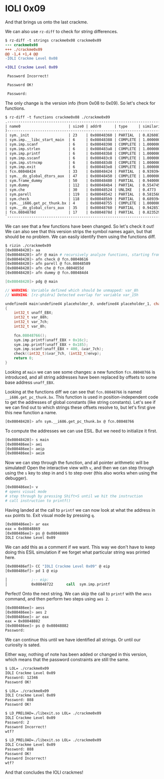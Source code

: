 IOLI 0x09
=========

And that brings us onto the last crackme.

We can also use `rz-diff` to check for string differences.

```diff
$ rz-diff -t strings crackme0x08 crackme0x09
--- crackme0x08
+++ ./crackme0x09
@@ -1,4 +1,4 @@
-IOLI Crackme Level 0x08

+IOLI Crackme Level 0x09

 Password Incorrect!

 Password OK!

 Password: 
```

The only change is the version info (from 0x08 to 0x09). So let's check for functions.

```diff
$ rz-diff -t functions crackme0x08 ./crackme0x09
.--------------------------------------------------------------------------------------------------------------------------.
| name0                      | size0 | addr0      | type     | similarity | addr1      | size1 | name1                     |
)--------------------------------------------------------------------------------------------------------------------------(
| sym._init                  | 23    | 0x08048360 | PARTIAL  | 0.826087   | 0x08048388 | 23    | fcn.08048388              |
| sym.imp.__libc_start_main  | 6     | 0x08048388 | COMPLETE | 1.000000   | 0x080483b0 | 6     | sym.imp.__libc_start_main |
| sym.imp.scanf              | 6     | 0x08048398 | COMPLETE | 1.000000   | 0x080483c0 | 6     | sym.imp.scanf             |
| sym.imp.strlen             | 6     | 0x080483a8 | COMPLETE | 1.000000   | 0x080483d0 | 6     | sym.imp.strlen            |
| sym.imp.printf             | 6     | 0x080483b8 | COMPLETE | 1.000000   | 0x080483e0 | 6     | sym.imp.printf            |
| sym.imp.sscanf             | 6     | 0x080483c8 | COMPLETE | 1.000000   | 0x080483f0 | 6     | sym.imp.sscanf            |
| sym.imp.strncmp            | 6     | 0x080483d8 | COMPLETE | 1.000000   | 0x08048400 | 6     | sym.imp.strncmp           |
| sym.imp.exit               | 6     | 0x080483e8 | COMPLETE | 1.000000   | 0x08048410 | 6     | sym.imp.exit              |
| fcn.08048424               | 33    | 0x08048424 | PARTIAL  | 0.939394   | 0x08048444 | 33    | fcn.08048444              |
| sym.__do_global_dtors_aux  | 47    | 0x08048450 | COMPLETE | 1.000000   | 0x08048470 | 47    | fcn.08048470              |
| sym.frame_dummy            | 50    | 0x08048480 | PARTIAL  | 0.940000   | 0x080484a0 | 50    | fcn.080484a0              |
| sym.dummy                  | 112   | 0x080484b4 | PARTIAL  | 0.554745   | 0x080484d4 | 137   | fcn.080484d4              |
| sym.che                    | 30    | 0x08048524 | UNLIKE   | 0.4773     | 0x0804855d | 44    | fcn.0804855d              |
| sym.parell                 | 119   | 0x08048542 | PARTIAL  | 0.581560   | 0x08048589 | 141   | fcn.08048589              |
| sym.check                  | 118   | 0x080485b9 | PARTIAL  | 0.689394   | 0x08048616 | 132   | fcn.08048616              |
| sym.__i686.get_pc_thunk.bx | 4     | 0x08048755 | COMPLETE | 1.000000   | 0x08048766 | 4     | fcn.08048766              |
| sym.__do_global_ctors_aux  | 35    | 0x08048760 | PARTIAL  | 0.942857   | 0x080487f0 | 35    | fcn.080487f0              |
| fcn.0804878d               | 17    | 0x0804878d | PARTIAL  | 0.823529   | 0x0804881d | 17    | fcn.0804881d              |
`--------------------------------------------------------------------------------------------------------------------------'
```

We can see that a few functions have been changed. So let's check it out! We can also see that this
version strips the symbol names again, but that should be no problem. We can easily identify them using the functions diff.

```bash
$ rizin ./crackme0x09
[0x08048420]> aa
[0x08048420]> afr @ main # recursively analyze functions, starting from main
[0x08048420]> afn check @ fcn.08048616
[0x08048420]> afn parell @ fcn.08048589
[0x08048420]> afn che @ fcn.0804855d
[0x08048420]> afn dummy @ fcn.080484d4
```
```c
[0x08048420]> pdg @ main

// WARNING: Variable defined which should be unmapped: var_8h
// WARNING: [rz-ghidra] Detected overlap for variable var_15h

undefined4 main(undefined4 placeholder_0, undefined4 placeholder_1, char **envp)
{
    int32_t unaff_EBX;
    int32_t var_88h;
    int32_t var_7ch;
    int32_t var_8h;
    
    fcn.08048766();
    sym.imp.printf(unaff_EBX + 0x16c);
    sym.imp.printf(unaff_EBX + 0x185);
    sym.imp.scanf(unaff_EBX + 400, &var_7ch);
    check((int32_t)&var_7ch, (int32_t)envp);
    return 0;
}
```

Looking at `main` we can see some changes: a new function `fcn.08048766` is introduced, and all string addresses have
been replaced by offsets to some base address `unaff_EBX`.

Looking at the functions diff we can see that `fcn.08048766` is named `__i686.get_pc_thunk.bx`. This function is used
in position-independent code to get the addresses of global constants (like string constants). Let's see if we can find
out to which strings these offsets resolve to, but let's first give this new function a name.


```bash
[0x08048420]> afn sym.__i686.get_pc_thunk.bx @ fcn.08048766
```

To compute the addresses we can use ESIL. But we need to initialize it first.

```bash
[0x08048420]> s main
[0x080486ee]> aei
[0x080486ee]> aeip
[0x080486ee]> aeim
```

Now we can step through the function, and all pointer arithmetic will be simulated! Open the interactive view
with `v`, and then we can step through using the `s` key to step in and `S` to step over (this also works
when using the debugger).

```bash
[0x080486ee]> v
# opens visual mode
# step through by pressing Shift+S until we hit the instruction
# call instruction to printf()
```

Having landed at the call to `printf` we can now look at what the address in `eax` points to. Exit
visual mode by pressing `q`.


```bash
[0x080486ee]> ar eax
eax = 0x08048869
[0x080486ee]> ps @ 0x08048869
IOLI Crackme Level 0x09
```

We can add this as a comment if we want. This way we don't have to keep doing this ESIL simulation if we forget
what particular string was printed here.

```bash
[0x080486ef]> CC "IOLI Crackme Level 0x09" @ eip
[0x080486ef]> pd 1 @ eip
```
```asm
│           ;-- eip:
│           0x08048722      call  sym.imp.printf                       ; sym.imp.printf ; IOLI Crackme Level 0x09 ; int printf(const char *format)
```

Perfect! Onto the next string. We can skip the call to `printf` with the `aess` command, and then perform two steps using
`aes 2`.

```bash
[0x080486ee]> aess
[0x080486ee]> aes 2
[0x080486ee]> ar eax
eax = 0x08048882
[0x080486ee]> ps @ 0x08048882
Password:
```

We can continue this until we have identified all strings. Or until our curiosity is sated.

Either way, nothing of note has been added or changed in this version, which means that
the password constraints are still the same.

```bash
$ LOL= ./crackme0x09
IOLI Crackme Level 0x09
Password: 12346
Password OK!

$ LOL= ./crackme0x09
IOLI Crackme Level 0x09
Password: 888
Password OK!

$ LD_PRELOAD=./libexit.so LOL= ./crackme0x09
IOLI Crackme Level 0x09
Password: 2
Password Incorrect!
wtf?

$ LD_PRELOAD=./libexit.so LOL= ./crackme0x09
IOLI Crackme Level 0x09
Password: 888
Password OK!
Password Incorrect!
wtf?
```

And that concludes the IOLI crackmes!
